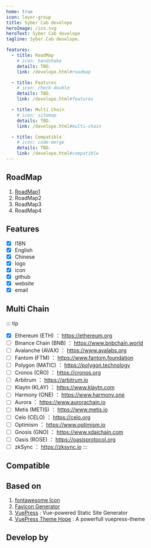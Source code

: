 ```yaml
---
home: true
icon: layer-group
title: Syber Cab develope
heroImage: /ico.svg
heroText: Syber Cab develope
tagline: Syber.Cab develope. 

features:
  - title: RoadMap
    # icon: handshake
    details: TBD.
    link: /develope.html#roadmap

  - title: Features
    # icon: check-double
    details: TBD.
    link: /develope.html#features  

  - title: Multi Chain
    # icon: sitemap
    details: TBD.
    link: /develope.html#multi-chain

  - title: Compatible
    # icon: code-merge
    details: TBD.
    link: /develope.html#compatible
--- 
```


## RoadMap
1. [RoadMap1](/info/roadmap/1)
1. RoadMap2
1. RoadMap3
1. RoadMap4

## Features
- [x] I18N
- [x] English
- [x] Chinese
- [x] logo
- [x] icon
- [x] github
- [x] website
- [x] email

## Multi Chain
::: tip
- [x] Ethereum (ETH) ： https://ethereum.org
- [ ] Binance Chain (BNB) ： https://www.bnbchain.world
- [ ] Avalanche (AVAX) ： https://www.avalabs.org
- [ ] Fantom (FTM) ： https://www.fantom.foundation
- [ ] Polygon (MATIC) ： https://polygon.technology
- [ ] Cronos (CRO) ： https://cronos.org
- [ ] Arbitrum ： https://arbitrum.io
- [ ] Klaytn (KLAY) ： https://www.klaytn.com
- [ ] Harmony (ONE) ： https://www.harmony.one
- [ ] Aurora ： https://www.aurorachain.io
- [ ] Metis (METIS) ： https://www.metis.io
- [ ] Celo (CELO) ： https://celo.org
- [ ] Optimism ： https://www.optimism.io
- [ ] Gnosis (GNO) ： https://www.xdaichain.com
- [ ] Oasis (ROSE) ： https://oasisprotocol.org
- [ ] zkSync ： https://zksync.io
:::

## Compatible

## Based on
1. [fontawesome Icon](https://fontawesome.com/)
2. [Favicon Generator](https://realfavicongenerator.net)
3. [VuePress](https://v2.vuepress.vuejs.org/) : Vue-powered Static Site Generator
2. [VuePress Theme Hope](https://vuepress-theme-hope.github.io/) : A powerfull vuepress-theme

## Develop by
 